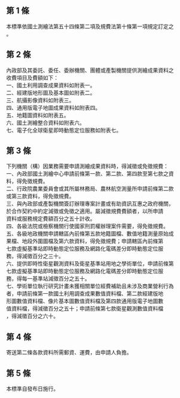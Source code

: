 第 1 條
-------
本標準依國土測繪法第五十四條第二項及規費法第十條第一項規定訂定之  
。

第 2 條
-------
內政部及其委託、委任、委辦機關、團體或產製機關提供測繪成果資料之  
收費項目及費額如下：  
一、國土利用調查成果資料如附表一。  
二、經建版地形圖及基本圖如附表二。  
三、航攝影像資料如附表三。  
四、通用版電子地圖成果資料如附表四。  
五、地籍圖資料如附表五。  
六、國土測繪整合資料如附表六。  
七、電子化全球衛星即時動態定位服務如附表七。

第 3 條
-------
下列機關（構）因業務需要申請測繪成果資料時，得減徵或免徵規費：  
一、內政部國土測繪中心申請前條第一款、第二款、第四款至第七款之資  
    料，得免徵規費。  
二、行政院農業委員會或其所屬林務局、農林航空測量所申請前條第二款  
    或第三款資料，得免徵規費。  
三、與內政部或產製機關簽訂辦理專案計畫或有助資訊互惠之政府機關，  
    於合作契約中約定減徵或免徵之適用。屬減徵規費費額者，以所申請  
    資料或服務規定費額百分之五十計收。  
四、各級法院或檢察機關行使國家刑罰權辦理案件需要，得免徵規費。  
五、各級地政機關申請轄區內前條第五款地籍圖檔、數值地籍測量原始成  
    果檔、地段外圍圖檔及第六款資料，得免徵規費；申請轄區內前條第  
    七款虛擬基準站即時動態定位服務及網路化電碼差分即時動態定位服  
    務，得減徵百分之三十。  
六、提供即時性衛星觀測資料及衛星基準站用地之學術單位，申請前條第  
    七款虛擬基準站即時動態定位服務及網路化電碼差分即時動態定位服  
    務，得每一基準站減徵百分之五十。  
七、學術單位執行研究計畫未獲相關單位經費補助且未涉及商業營利行為  
    者，申請前條第一款國土利用調查成果數值資料檔、第二款經建版地  
    形圖數值資料檔、像片基本圖數值資料檔及第四款通用版電子地圖數  
    值資料檔，得減徵百分之五十；申請前條第七款衛星觀測數值資料檔  
    ，得減徵百分之六十。

第 4 條
-------
寄送第二條各款資料所需郵資、運費，由申請人負擔。

第 5 條
-------
本標準自發布日施行。

